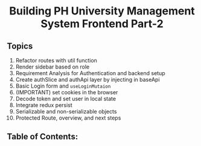 <h1 align='center'>Building PH University Management System Frontend Part-2</h1>

## Topics

1. Refactor routes with util function
2. Render sidebar based on role
3. Requirement Analysis for Authentication and backend setup
4. Create authSlice and authApi layer by injecting in baseApi
5. Basic Login form and `useLoginMutaion`
6. (IMPORTANT) set cookies in the browser
7. Decode token and set user in local state
8. Integrate redux persist
9. Serializable and non-serializable objects
10. Protected Route, overview, and next steps

## Table of Contents:
